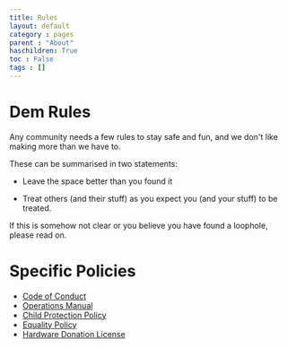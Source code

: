 ```yaml
---
title: Rules
layout: default
category : pages
parent : "About"
haschildren: True
toc : False
tags : []
---
```


# Dem Rules 

Any community needs a few rules to stay safe and fun, and we don't like making more than we have to. 

These can be summarised in two statements:

* Leave the space better than you found it

* Treat others (and their stuff) as you expect you (and your stuff) to be treated.

If this is somehow not clear or you believe you have found a loophole, please read on.

# Specific Policies
* [Code of Conduct](code_of_conduct.html)
* [Operations Manual](ops_manual.html)
* [Child Protection Policy](child_protection.html)
* [Equality Policy](equality.html)
* [Hardware Donation License](hardware_donation_license.html)


